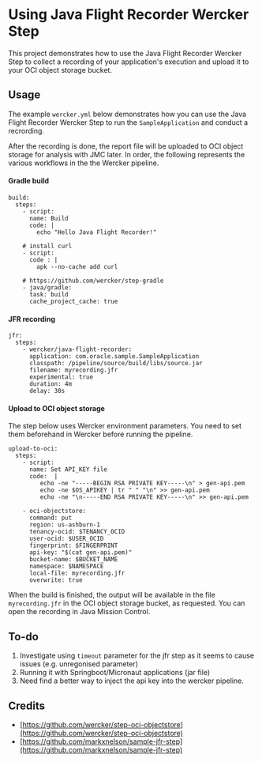 # Using Java Flight Recorder Wercker Step

This project demonstrates how to use the Java Flight Recorder Wercker Step to collect a
recording of your application's execution and upload it to your OCI object storage bucket.


## Usage

The example `wercker.yml` below demonstrates how you can use the Java Flight Recorder Wercker Step to run the `SampleApplication` and conduct a recrording. 

After the recording is done, the report file will be uploaded to OCI object storage for analysis with JMC later. In order, the following represents the various workflows in the the Wercker pipeline.

#### Gradle build

```
build:
  steps:
    - script:
      name: Build
      code: |
        echo "Hello Java Flight Recorder!"
        
    # install curl 
    - script:
      code : |
        apk --no-cache add curl  
        
    # https://github.com/wercker/step-gradle
    - java/gradle:
      task: build
      cache_project_cache: true
```

#### JFR recording


``` 
jfr:
  steps:
    - wercker/java-flight-recorder:
      application: com.oracle.sample.SampleApplication
      classpath: /pipeline/source/build/libs/source.jar
      filename: myrecording.jfr
      experimental: true
      duration: 4m
      delay: 30s
```

#### Upload to OCI object storage

The step below uses Wercker environment parameters. You need to set them beforehand in Wercker before running the pipeline.

```
upload-to-oci:
  steps:
    - script:
      name: Set API_KEY file
      code:  |
         echo -ne "-----BEGIN RSA PRIVATE KEY-----\n" > gen-api.pem
         echo -ne $OS_APIKEY | tr " " "\n" >> gen-api.pem
         echo -ne "\n-----END RSA PRIVATE KEY-----\n" >> gen-api.pem
         
    - oci-objectstore:
      command: put
      region: us-ashburn-1
      tenancy-ocid: $TENANCY_OCID
      user-ocid: $USER_OCID
      fingerprint: $FINGERPRINT
      api-key: "$(cat gen-api.pem)"
      bucket-name: $BUCKET_NAME
      namespace: $NAMESPACE
      local-file: myrecording.jfr
      overwrite: true
```

When the build is finished, the output will be available in the file `myrecording.jfr` in the OCI object storage bucket, as requested.  You can open the recording in Java Mission Control.

## To-do

1) Investigate using ```timeout``` parameter for the jfr step as it seems to cause issues (e.g. unregonised parameter)
2) Running it with Springboot/Micronaut applications (jar file)
2) Need find a better way to inject the api key into the wercker pipeline.

## Credits

* [https://github.com/wercker/step-oci-objectstore](https://github.com/wercker/step-oci-objectstore)
* [https://github.com/markxnelson/sample-jfr-step](https://github.com/markxnelson/sample-jfr-step)
